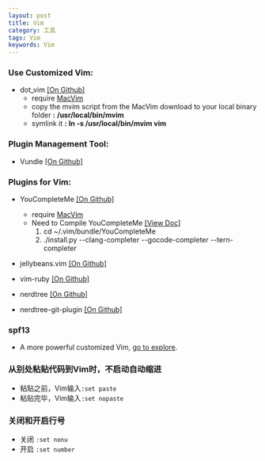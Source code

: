 ```yaml
---
layout: post
title: Vim
category: 工具
tags: Vim
keywords: Vim
---
```




### Use Customized Vim:
* dot_vim  [[On Github]](https://github.com/mutewinter/dot_vim)
  - require [MacVim](https://github.com/macvim-dev/macvim/releases)
  - copy the mvim script from the MacVim download to your local binary folder **:** **/usr/local/bin/mvim**
  - symlink it **:** **ln -s /usr/local/bin/mvim vim**

### Plugin Management Tool:
* Vundle  [[On Github]](https://github.com/VundleVim/Vundle.vim)

### Plugins for Vim:

* YouCompleteMe  [[On Github]](https://github.com/Valloric/YouCompleteMe)
  - require [MacVim](https://github.com/macvim-dev/macvim/releases)
  * Need to Compile YouCompleteMe [[View Doc]](https://valloric.github.io/YouCompleteMe/)
    1. cd ~/.vim/bundle/YouCompleteMe
    2. ./install.py --clang-completer --gocode-completer --tern-completer

* jellybeans.vim [[On Github]](https://github.com/nanotech/jellybeans.vim)
* vim-ruby [[On Github]](https://github.com/vim-ruby/vim-ruby)
* nerdtree [[On Github]](https://github.com/scrooloose/nerdtree)
* nerdtree-git-plugin [[On Github]](https://github.com/Xuyuanp/nerdtree-git-plugin)

### spf13

* A more powerful customized Vim, [go to explore](http://vim.spf13.com/).

### 从别处粘贴代码到Vim时，不启动自动缩进

* 粘贴之前，Vim输入`:set paste`
* 粘贴完毕，Vim输入`:set nopaste`

### 关闭和开启行号
* 关闭 `:set nonu`
* 开启 `:set number`

